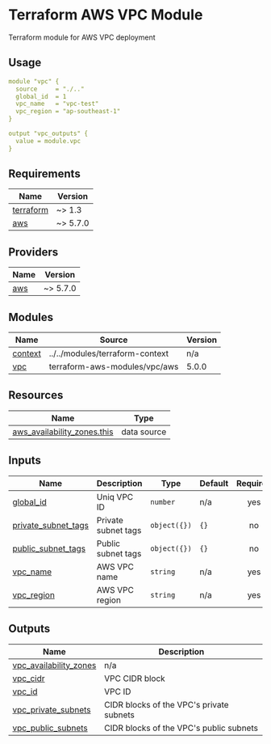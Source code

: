 # Terraform AWS VPC Module

Terraform module for AWS VPC deployment

## Usage

```yaml
module "vpc" {
  source     = "./.."
  global_id  = 1
  vpc_name   = "vpc-test"
  vpc_region = "ap-southeast-1"
}

output "vpc_outputs" {
  value = module.vpc
}
```

## Requirements

| Name                                                                      | Version  |
|---------------------------------------------------------------------------|----------|
| <a name="requirement_terraform"></a> [terraform](#requirement\_terraform) | ~> 1.3   |
| <a name="requirement_aws"></a> [aws](#requirement\_aws)                   | ~> 5.7.0 |

## Providers

| Name                                              | Version  |
|---------------------------------------------------|----------|
| <a name="provider_aws"></a> [aws](#provider\_aws) | ~> 5.7.0 |

## Modules

| Name                                                      | Source                          | Version |
|-----------------------------------------------------------|---------------------------------|---------|
| <a name="module_context"></a> [context](#module\_context) | ../../modules/terraform-context | n/a     |
| <a name="module_vpc"></a> [vpc](#module\_vpc)             | terraform-aws-modules/vpc/aws   | 5.0.0   |

## Resources

| Name                                                                                                                             | Type        |
|----------------------------------------------------------------------------------------------------------------------------------|-------------|
| [aws_availability_zones.this](https://registry.terraform.io/providers/hashicorp/aws/latest/docs/data-sources/availability_zones) | data source |

## Inputs

| Name                                                                                            | Description         | Type         | Default | Required |
|-------------------------------------------------------------------------------------------------|---------------------|--------------|---------|:--------:|
| <a name="input_global_id"></a> [global\_id](#input\_global\_id)                                 | Uniq VPC ID         | `number`     | n/a     |   yes    |
| <a name="input_private_subnet_tags"></a> [private\_subnet\_tags](#input\_private\_subnet\_tags) | Private subnet tags | `object({})` | `{}`    |    no    |
| <a name="input_public_subnet_tags"></a> [public\_subnet\_tags](#input\_public\_subnet\_tags)    | Public subnet tags  | `object({})` | `{}`    |    no    |
| <a name="input_vpc_name"></a> [vpc\_name](#input\_vpc\_name)                                    | AWS VPC name        | `string`     | n/a     |   yes    |
| <a name="input_vpc_region"></a> [vpc\_region](#input\_vpc\_region)                              | AWS VPC region      | `string`     | n/a     |   yes    |

## Outputs

| Name                                                                                                       | Description                              |
|------------------------------------------------------------------------------------------------------------|------------------------------------------|
| <a name="output_vpc_availability_zones"></a> [vpc\_availability\_zones](#output\_vpc\_availability\_zones) | n/a                                      |
| <a name="output_vpc_cidr"></a> [vpc\_cidr](#output\_vpc\_cidr)                                             | VPC CIDR block                           |
| <a name="output_vpc_id"></a> [vpc\_id](#output\_vpc\_id)                                                   | VPC ID                                   |
| <a name="output_vpc_private_subnets"></a> [vpc\_private\_subnets](#output\_vpc\_private\_subnets)          | CIDR blocks of the VPC's private subnets |
| <a name="output_vpc_public_subnets"></a> [vpc\_public\_subnets](#output\_vpc\_public\_subnets)             | CIDR blocks of the VPC's public subnets  |
